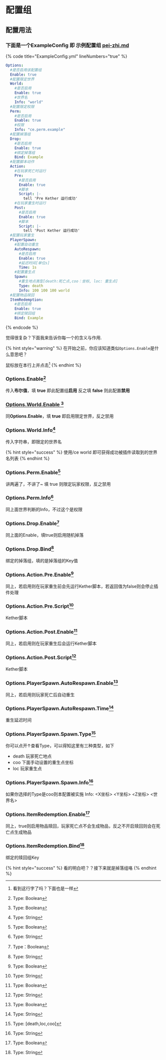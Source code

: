 # 配置组

## 配置用法

### 下面是一个ExampleConfig 即 示例配置组 [pei-zhi.md](../../kai-shi/pei-zhi.md "mention")

{% code title="ExampleConfig.yml" lineNumbers="true" %}
```yaml
Options:
  #是否启用该配置组
  Enable: true
  #配置限定世界
  World:
    #是否启用
    Enable: true
    #世界名
    Info: "world"
  #配置限定权限
  Perm:
    #是否启用
    Enable: true
    #权限
    Info: "ce.perm.example"
  #配置掉落组
  Drop:
    #是否启用
    Enable: true
    #绑定掉落组
    Bind: Example
  #配置脚本动作
  Action:
    #在玩家死亡时运行
    Pre:
      #是否启用
      Enable: true
      #脚本
      Script: |-
        tell 'Pre Kether 运行成功'
    #在玩家重生时运行
    Post:
      #是否启用
      Enable: true
      #脚本
      Script: |-
        tell 'Post Kether 运行成功'
  #配置玩家重生
  PlayerSpawn:
    #配置自动重生
    AutoRespawn:
      #是否启用
      Enable: true
      #延迟时间[单位s]
      Time: 1s
    #配置重生点
    Spawn:
      #重生地点类型[death:死亡点,coo：坐标, loc: 重生点]
      Type: death
      Info: 100 100 100 world
  #配置物品赎回
  ItemRedemption:
    #是否启用
    Enable: true
    #绑定赎回组
    Bind: Example
```
{% endcode %}

觉得很复杂？下面我来告诉你每一个的含义与作用.

{% hint style="warning" %}
在开始之前，你应该知道类似`Options.Enable`是什么意思吧？

鼠标放在本行上并点击[^1]
{% endhint %}

### Options.Enable[^2]&#x20;

传入**布尔值**，填 **true** 即此配置组**启用** 反之填 **false** 则此配置**禁用**

### [Options.World.Enable ](#user-content-fn-3)[^3]

同**Options.Enable**，填 **true** 即启用限定世界，反之禁用

### Options.World.Info[^4]

传入字符串，即限定的世界名

{% hint style="success" %}
使用/ce world 即可获得成功被插件读取到的世界名列表&#x20;
{% endhint %}

### Options.Perm.Enable[^5]

讲两遍了，不讲了\~ 填 true 则限定玩家权限，反之禁用

### Options.Perm.Info[^6]

同上面世界判断的Info，不过这个是权限

### Options.Drop.Enable[^7]

同上面的Enable，填true则启用随机掉落

### Options.Drop.Bind[^8]

绑定的掉落组，填的是掉落组的Key值

### Options.Action.Pre.Enable[^9]

同上，若启用则在玩家重生前会先运行Kether脚本，若返回值为false则会停止插件处理

### Options.Action.Pre.Script[^10]

Kether脚本

### Options.Action.Post.Enable[^11]

同上，若启用则在玩家重生后会运行Kether脚本

### Options.Action.Post.Script[^12]

Kether脚本

### Options.PlayerSpawn.AutoRespawn.Enable[^13]

同上，若启用则玩家死亡后自动重生

### Options.PlayerSpawn.AutoRespawn.Time[^14]

重生延迟时间

### Options.PlayerSpawn.Spawn.Type[^15]

你可以点开↑查看Type，可以得知这里有三种类型，如下

* death 玩家死亡地点&#x20;
* coo 下面手动设置的重生点坐标
* loc 玩家重生点

### Options.PlayerSpawn.Spawn.Info[^16]

如果你选择的Type是coo则本配置被实施 Info: \<X坐标> \<Y坐标> \<Z坐标> <世界名>

### Options.ItemRedemption.Enable[^17]

同上，true则启用物品赎回，玩家死亡点不会生成物品，反之不开启赎回则会在死亡点生成物品

### Options.ItemRedemption.Bind[^18]

绑定的赎回组Key

{% hint style="success" %}
看的明白吧？？接下来就是掉落组咯
{% endhint %}

[^1]: 看到这行字了吗？下面也是一样

[^2]: Type: Boolean

[^3]: Type: Boolean

[^4]: Type: String

[^5]: Type: Boolean

[^6]: Type: String

[^7]: Type：Boolean

[^8]: Type: String

[^9]: Type: Boolean

[^10]: Type: String

[^11]: Type: Boolean

[^12]: Type: String

[^13]: Type: Boolean

[^14]: Type: String

[^15]: Type: \[death,loc,coo]

[^16]: Type: String

[^17]: Type: Boolean

[^18]: Type: String

